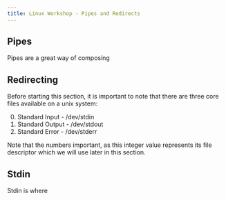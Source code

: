 ```yaml
---
title: Linux Workshop - Pipes and Redirects
---
```


## Pipes

Pipes are a great way of composing

## Redirecting

Before starting this section, it is important to note that there are three core files available on a unix system:

0.  Standard Input - /dev/stdin
1.  Standard Output - /dev/stdout
1.  Standard Error - /dev/stderr

Note that the numbers important, as this integer value represents its file descriptor which we will use later in this
section.

## Stdin

Stdin is where
